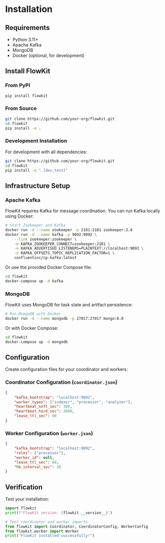 # Installation

## Requirements

- Python 3.11+
- Apache Kafka
- MongoDB
- Docker (optional, for development)

## Install FlowKit

### From PyPI

```bash
pip install flowkit
```

### From Source

```bash
git clone https://github.com/your-org/flowkit.git
cd flowkit
pip install -e .
```

### Development Installation

For development with all dependencies:

```bash
git clone https://github.com/your-org/flowkit.git
cd flowkit
pip install -e ".[dev,test]"
```

## Infrastructure Setup

### Apache Kafka

FlowKit requires Kafka for message coordination. You can run Kafka locally using Docker:

```bash
# Start Zookeeper and Kafka
docker run -d --name zookeeper -p 2181:2181 zookeeper:3.8
docker run -d --name kafka -p 9092:9092 \
    --link zookeeper:zookeeper \
    -e KAFKA_ZOOKEEPER_CONNECT=zookeeper:2181 \
    -e KAFKA_ADVERTISED_LISTENERS=PLAINTEXT://localhost:9092 \
    -e KAFKA_OFFSETS_TOPIC_REPLICATION_FACTOR=1 \
    confluentinc/cp-kafka:latest
```

Or use the provided Docker Compose file:

```bash
cd flowkit
docker-compose up -d kafka
```

### MongoDB

FlowKit uses MongoDB for task state and artifact persistence:

```bash
# Run MongoDB with Docker
docker run -d --name mongodb -p 27017:27017 mongo:6.0
```

Or with Docker Compose:

```bash
cd flowkit
docker-compose up -d mongodb
```

## Configuration

Create configuration files for your coordinator and workers:

### Coordinator Configuration (`coordinator.json`)

```json
{
    "kafka_bootstrap": "localhost:9092",
    "worker_types": ["indexer", "processor", "analyzer"],
    "heartbeat_soft_sec": 300,
    "heartbeat_hard_sec": 3600,
    "lease_ttl_sec": 60
}
```

### Worker Configuration (`worker.json`)

```json
{
    "kafka_bootstrap": "localhost:9092",
    "roles": ["processor"],
    "worker_id": null,
    "lease_ttl_sec": 60,
    "hb_interval_sec": 20
}
```

## Verification

Test your installation:

```python
import flowkit
print(f"FlowKit version: {flowkit.__version__}")

# Test coordinator and worker imports
from flowkit import Coordinator, CoordinatorConfig, WorkerConfig
from flowkit.worker import Worker
print("FlowKit installed successfully!")
```
